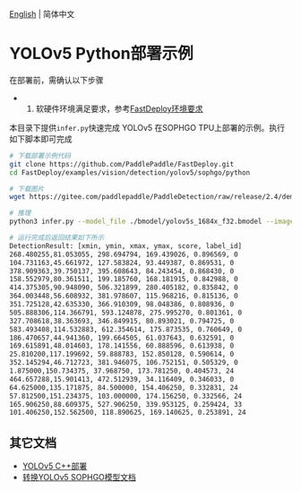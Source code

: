 [English](README.md) | 简体中文
# YOLOv5 Python部署示例

在部署前，需确认以下步骤

- 1. 软硬件环境满足要求，参考[FastDeploy环境要求](../../../../../../docs/cn/build_and_install/sophgo.md)

本目录下提供`infer.py`快速完成 YOLOv5 在SOPHGO TPU上部署的示例。执行如下脚本即可完成

```bash
# 下载部署示例代码
git clone https://github.com/PaddlePaddle/FastDeploy.git
cd FastDeploy/examples/vision/detection/yolov5/sophgo/python

# 下载图片
wget https://gitee.com/paddlepaddle/PaddleDetection/raw/release/2.4/demo/000000014439.jpg

# 推理
python3 infer.py --model_file ./bmodel/yolov5s_1684x_f32.bmodel --image 000000014439.jpg

# 运行完成后返回结果如下所示
DetectionResult: [xmin, ymin, xmax, ymax, score, label_id]
268.480255,81.053055, 298.694794, 169.439026, 0.896569, 0
104.731163,45.661972, 127.583824, 93.449387, 0.869531, 0
378.909363,39.750137, 395.608643, 84.243454, 0.868430, 0
158.552979,80.361511, 199.185760, 168.181915, 0.842988, 0
414.375305,90.948090, 506.321899, 280.405182, 0.835842, 0
364.003448,56.608932, 381.978607, 115.968216, 0.815136, 0
351.725128,42.635330, 366.910309, 98.048386, 0.808936, 0
505.888306,114.366791, 593.124878, 275.995270, 0.801361, 0
327.708618,38.363693, 346.849915, 80.893021, 0.794725, 0
583.493408,114.532883, 612.354614, 175.873535, 0.760649, 0
186.470657,44.941360, 199.664505, 61.037643, 0.632591, 0
169.615891,48.014603, 178.141556, 60.888596, 0.613938, 0
25.810200,117.199692, 59.888783, 152.850128, 0.590614, 0
352.145294,46.712723, 381.946075, 106.752151, 0.505329, 0
1.875000,150.734375, 37.968750, 173.781250, 0.404573, 24
464.657288,15.901413, 472.512939, 34.116409, 0.346033, 0
64.625000,135.171875, 84.500000, 154.406250, 0.332831, 24
57.812500,151.234375, 103.000000, 174.156250, 0.332566, 24
165.906250,88.609375, 527.906250, 339.953125, 0.259424, 33
101.406250,152.562500, 118.890625, 169.140625, 0.253891, 24
```

## 其它文档
- [YOLOv5 C++部署](../cpp)
- [转换YOLOv5 SOPHGO模型文档](../README.md)
